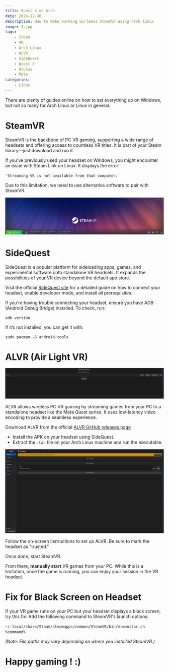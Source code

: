 ```yaml
---
title: Quest 3 on Arch
date: 2024-12-30
description: How to make working wirleess SteamVR using arch linux
image: 3.jpg
tags:
    - Steam
    - VR
    - Arch Linux
    - ALVR
    - SideQuest
    - Quest 3
    - Oculus
    - Meta
categories:
    - Linux
---
```



There are plenty of guides online on how to set everything up on Windows, but not so many for Arch Linux or Linux in general.


# SteamVR
SteamVR is the backbone of PC VR gaming, supporting a wide range of headsets and offering access to countless VR titles.
It is part of your Steam library—just download and run it.

If you've previously used your headset on Windows, you might encounter an issue with Steam Link on Linux. It displays the error:

`'Streaming VR is not available from that computer.'`

Due to this limitation, we need to use alternative software to pair with SteamVR.

![](1.png)

# SideQuest

SideQuest is a popular platform for sideloading apps, games, and experimental software onto standalone VR headsets. It expands the possibilities of your VR device beyond the default app store.

Visit the official [SideQuest site](https://sidequestvr.com/) for a detailed guide on how to connect your headset, enable developer mode, and install all prerequisites.

If you're having trouble connecting your headset, ensure you have ADB (Android Debug Bridge) installed. To check, run:

```
adb version
```

If it’s not installed, you can get it with:

```
sudo pacman -S android-tools
```

# ALVR (Air Light VR)

![](2.png)

ALVR allows wireless PC VR gaming by streaming games from your PC to a standalone headset like the Meta Quest series. It uses low-latency video encoding to provide a seamless experience.

Download ALVR from the official [ALVR GitHub releases page](https://github.com/alvr-org/ALVR/releases)

* Install the APK on your headset using SideQuest.
* Extract the `.tar` file on your Arch Linux machine and run the executable.

![](4.png)

Follow the on-screen instructions to set up ALVR. Be sure to mark the headset as "trusted."

Once done, start SteamVR.

From there, <b>manually start</b> VR games from your PC. While this is a limitation, once the game is running, you can enjoy your session in the VR headset.

# Fix for Black Screen on Headset

If your VR game runs on your PC but your headset displays a black screen, try this fix:
Add the following command to SteamVR's launch options:

`~/.local/share/Steam/steamapps/common/SteamVR/bin/vrmonitor.sh %command%`

<i>(Note: File paths may vary depending on where you installed SteamVR.)</i>

# Happy gaming ! :)

